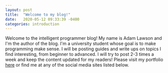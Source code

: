 ```yaml
---
layout: post
title:  "Welcome to my blog!"
date:   2020-05-12 09:33:39 -0400
categories: introduction
---
```

Welcome to the intelligent programmer blog! My name is Adam Lawson and I'm the author of the blog. I'm a university student whose goal is to make programming make sense. I will be posting guides and write ups on topics I find interesting, from beginner to advanced. I will try to post 2-3 times a week and keep the content updated for my readers! Please visit my portfolio [here](https://adamlawson99.github.io/) or find me at any of the social media sites listed below.